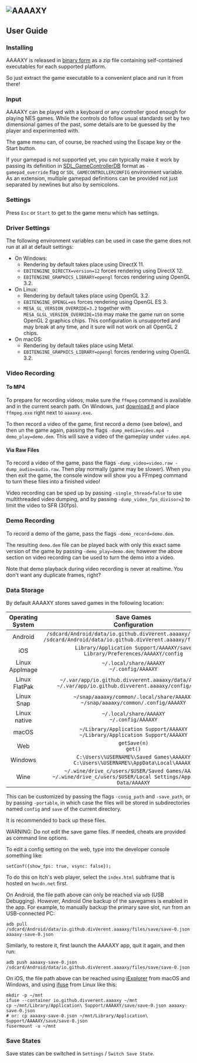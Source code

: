 ## ![AAAAXY](logo.png)

## User Guide

### Installing

AAAAXY is released in [binary
form](https://github.com/divVerent/aaaaxy/releases) as a zip file
containing self-contained executables for each supported platform.

So just extract the game executable to a convenient place and run it
from there!

### Input

AAAAXY can be played with a keyboard or any controller good enough for
playing NES games. While the controls do follow usual standards set by
two dimensional games of the past, some details are to be guessed by the
player and experimented with.

The game menu can, of course, be reached using the Escape key or the
Start button.

If your gamepad is not supported yet, you can typically make it work by
passing its definition in
[SDL_GameControllerDB](https://github.com/gabomdq/SDL_GameControllerDB/blob/master/gamecontrollerdb.txt)
format as `-gamepad_override` flag or `SDL_GAMECONTROLLERCONFIG`
environment variable. As an extension, multiple gamepad definitions can
be provided not just separated by newlines but also by semicolons.

### Settings

Press `Esc` or `Start` to get to the game menu which has settings.

### Driver Settings

The following environment variables can be used in case the game does
not run at all at default settings:

- On Windows:
  - Rendering by default takes place using DirectX 11.
  - `EBITENGINE_DIRECTX=version=12` forces rendering using DirectX 12.
  - `EBITENGINE_GRAPHICS_LIBRARY=opengl` forces rendering using OpenGL
    3.2.
- On Linux:
  - Rendering by default takes place using OpenGL 3.2.
  - `EBITENGINE_OPENGL=es` forces rendering using OpenGL ES 3.
  - `MESA_GL_VERSION_OVERRIDE=3.2` together with
    `MESA_GLSL_VERSION_OVERRIDE=150` may make the game run on some
    OpenGL 2 graphics chips. This configuration is unsupported and may
    break at any time, and it sure will not work on all OpenGL 2 chips.
- On macOS:
  - Rendering by default takes place using Metal.
  - `EBITENGINE_GRAPHICS_LIBRARY=opengl` forces rendering using OpenGL
    3.2.

### Video Recording

#### To MP4

To prepare for recording videos, make sure the `ffmpeg` command is
available and in the current search path. On Windows, just [download
it](https://ffmpeg.org/download.html) and place `ffmpeg.exe` right next
to `aaaaxy.exe`.

To then record a video of the game, first record a demo (see below), and
then un the game again, passing the flags
`-dump_media=video.mp4 -demo_play=demo.dem`. This will save a video of
the gameplay under `video.mp4`.

#### Via Raw Files

To record a video of the game, pass the flags
`-dump_video=video.raw -dump_audio=audio.raw`. Then play normally (game
may be slower). When you then exit the game, the console window will
show you a FFmpeg command to turn these files into a finished video!

Video recording can be sped up by passing `-single_thread=false` to use
multithreaded video dumping, and by passing `-dump_video_fps_divisor=2`
to limit the video to SFR (30fps).

### Demo Recording

To record a demo of the game, pass the flags `-demo_record=demo.dem`.

The resulting `demo.dem` file can be played back with only this exact
same version of the game by passing `-demo_play=demo.dem`; however the
above section on video recording can be used to turn the demo into a
video.

Note that demo playback during video recording is never at realtime. You
don't want any duplicate frames, right?

### Data Storage

By default AAAAXY stores saved games in the following location:

| Operating System |                                                  Save Games<br>Configuration                                                   |
|:----------------:|:------------------------------------------------------------------------------------------------------------------------------:|
|     Android      | `/sdcard/Android/data/io.github.divVerent.aaaaxy/files/save`<br>`/sdcard/Android/data/io.github.divVerent.aaaaxy/files/config` |
|       iOS        |                        `Library/Application Support/AAAAXY/save`<br>`Library/Preferences/AAAAXY/config`                        |
|  Linux AppImage  |                                         `~/.local/share/AAAAXY`<br>`~/.config/AAAAXY`                                          |
|  Linux FlatPak   |          `~/.var/app/io.github.divverent.aaaaxy/data/AAAAXY`<br>`~/.var/app/io.github.divverent.aaaaxy/config/AAAAXY`          |
|    Linux Snap    |                      `~/snap/aaaaxy/common/.local/share/AAAAXY`<br>`~/snap/aaaaxy/common/.config/AAAAXY`                       |
|   Linux native   |                                         `~/.local/share/AAAAXY`<br>`~/.config/AAAAXY`                                          |
|      macOS       |                        `~/Library/Application Support/AAAAXY`<br>`~/Library/Application Support/AAAAXY`                        |
|       Web        |                                                    `getSave(n)`<br>`get()`                                                     |
|     Windows      |                     `C:\Users\%USERNAME%\Saved Games\AAAAXY`<br>`C:\Users\%USERNAME%\AppData\Local\AAAAXY`                     |
|       Wine       |    `~/.wine/drive_c/users/$USER/Saved Games/AAAAXY`<br>`~/.wine/drive_c/users/$USER/Local Settings/Application Data/AAAAXY`    |

This can be customized by passing the flags `-conig_path` and
`-save_path`, or by passing `-portable`, in which case the files will be
stored in subdirectories named `config` and `save` of the current
directory.

It is recommended to back up these files.

WARNING: Do not edit the save game files. If needed, cheats are provided
as command line options.

To edit a config setting on the web, type into the developer console
something like:

    setConf({show_fps: true, vsync: false});

To do this on Itch's web player, select the `index.html` subframe that
is hosted on `hwcdn.net` first.

On Android, the file path above can only be reached via `adb` (USB
Debugging). However, Android One backup of the savegames is enabled in
the app. For example, to manually backup the primary save slot, run from
an USB-connected PC:

    adb pull /sdcard/Android/data/io.github.divVerent.aaaaxy/files/save/save-0.json aaaaxy-save-0.json

Similarly, to restore it, first launch the AAAAXY app, quit it again,
and then run:

    adb push aaaaxy-save-0.json /sdcard/Android/data/io.github.divVerent.aaaaxy/files/save/save-0.json

On iOS, the file path above can be reached using
[iExplorer](https://macroplant.com/iexplorer) from macOS and Windows,
and using [ifuse](https://github.com/libimobiledevice/ifuse) from Linux
like this:

    mkdir -p ~/mnt
    ifuse --container io.github.divverent.aaaaxy ~/mnt
    cp ~/mnt/Library/Application\ Support/AAAAXY/save/save-0.json aaaaxy-save-0.json
    # or: cp aaaaxy-save-0.json ~/mnt/Library/Application\ Support/AAAAXY/save/save-0.json
    fusermount -u ~/mnt

### Save States

Save states can be switched in `Settings` / `Switch Save State`.
